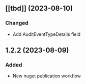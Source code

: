 ## [[tbd]] (2023-08-10)

### Changed
* Add AuditEventTypeDetails field

## 1.2.2 (2023-08-09)

### Added
* New nuget publication workflow
